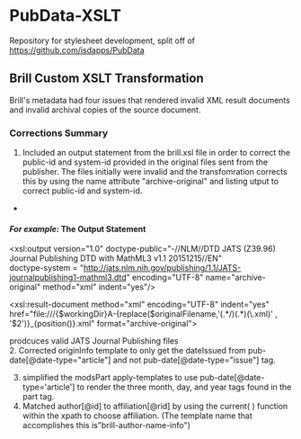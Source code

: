 # PubData-XSLT
Repository for stylesheet development, split off of https://github.com/isdapps/PubData

## Brill Custom XSLT Transformation  

Brill's metadata had four issues that rendered invalid XML result documents and invalid archival copies of the source document. 

### Corrections Summary
1. Included an output statement from the brill.xsl file in order to correct the public-id and system-id provided in the original files sent from the publisher. The files initially were invalid and the transfomration corrects this by using the name attribute "archive-original" and listing utput to correct public-id and system-id.
*

#### *For example:* The Output Statement
 <xsl:output version="1.0" doctype-public="-//NLM//DTD JATS (Z39.96) Journal Publishing DTD with MathML3 v1.1 20151215//EN"  
doctype-system = "http://jats.nlm.nih.gov/publishing/1.1/JATS-journalpublishing1-mathml3.dtd" encoding="UTF-8" name="archive-original" method="xml" indent="yes"/>


<xsl:result-document method="xml" encoding="UTF-8" indent="yes" 
href="file:///{$workingDir}A-{replace($originalFilename,'(.*/)(.*)(\.xml)' , '$2')}_{position()}.xml" format="archive-original">

prodcuces valid JATS Journal Publishing files  
 2. Corrected originInfo template to only get the dateIssued from pub-date[@date-type="article"] and not pub-date[@date-type="issue"] tag.

3.  simplified the modsPart apply-templates to use pub-date[@date-type='article'] to render the three month, day, and year tags found in the part tag. 
4.  Matched author[@id] to affiliation[@rid] by using the current( ) function within the xpath to choose affiliation. (The template name that accomplishes this is"brill-author-name-info")


<!--stackedit_data:
eyJoaXN0b3J5IjpbLTE4NDExMTQxMjgsLTE3NjYyMTkyMzddfQ
==
-->